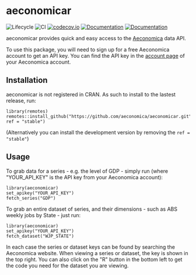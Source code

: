 # aeconomicar

![Lifecycle](https://img.shields.io/badge/lifecycle-maturing-blue.svg)
![CI](https://github.com/aeconomica/aeconomicar/workflows/CI/badge.svg)
[![codecov.io](http://codecov.io/github/aeconomica/aeconomicar/coverage.svg?branch=master)](http://codecov.io/github/aeconomica/aeconomicar?branch=master)
[![Documentation](https://img.shields.io/badge/docs-stable-blue.svg)](https://aeconomica.github.io/aeconomicar/stable)
[![Documentation](https://img.shields.io/badge/docs-master-blue.svg)](https://aeconomica.github.io/aeconomicar/dev)

aeconomicar provides quick and easy access to the [Aeconomica](https://aeconomica.io) data API.

To use this package, you will need to sign up for a free Aeconomica account to get an API key. You can find the API key in the [account page](https://aeconomica.io/account) of your
Aeconomica account.

## Installation

aeconomicar is not registered in CRAN. As such to install to the lastest release, run:
  ```
library(remotes)
remotes::install_github("https://github.com/aeconomica/aeconomicar.git", ref = "stable")
```

(Alternatively you can install the development version by removing the `ref = "stable"`)

## Usage

To grab data for a series - e.g. the level of GDP - simply run (where "YOUR_API_KEY" is the API key from your Aeconomica account):

```
library(aeconomicar)
set_apikey("YOUR_API_KEY")
fetch_series("GDP")
```

To grab an entire dataset of series, and their dimensions - such as ABS weekly jobs by State - just run:

```
library(aeconomicar)
set_apikey("YOUR_API_KEY")
fetch_dataset("WJP_STATE")
```

In each case the series or dataset keys can be found by searching the Aeconomica website. When viewing a series or dataset, the key is shown in the top right.
You can also click on the "R" button in the bottom left to get the code you need for the dataset you are viewing.
